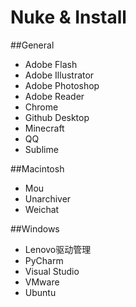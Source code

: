 # Nuke & Install
##General
* Adobe Flash
* Adobe Illustrator
* Adobe Photoshop
* Adobe Reader
* Chrome
* Github Desktop
* Minecraft
* QQ
* Sublime

##Macintosh
* Mou
* Unarchiver
* Weichat

##Windows
* Lenovo驱动管理
* PyCharm
* Visual Studio
* VMware
* Ubuntu

